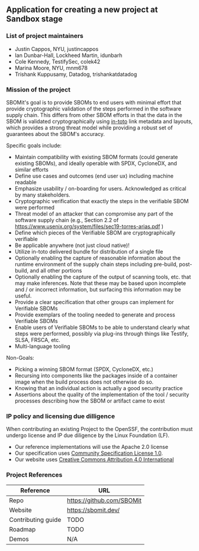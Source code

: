 ## Application for creating a new project at Sandbox stage

### List of project maintainers

  * Justin Cappos, NYU, justincappos
  * Ian Dunbar-Hall, Lockheed Martin, idunbarh
  * Cole Kennedy, TestifySec, colek42
  * Marina Moore, NYU, mnm678
  * Trishank Kuppusamy, Datadog, trishankatdatadog

### Mission of the project

SBOMit's goal is to provide SBOMs to end users with minimal effort that provide cryptographic validation of the steps performed in the software 
supply chain.  This differs from other SBOM efforts in that the data in the SBOM is validated cryptographically using [in-toto](in-toto.io) 
link metadata and layouts, which provides a strong threat model while providing a robust set of guarantees about the SBOM's accuracy.  

Specific goals include:

 * Maintain compatibility with existing SBOM formats (could generate existing SBOMs), and ideally operable with SPDX, CycloneDX, and similar efforts
 * Define use cases and outcomes (end user ux) including machine readable
 * Emphasize usability / on-boarding for users.  Acknowledged as critical by many stakeholders.
 * Cryptographic verification that exactly the steps in the verifiable SBOM were performed
 * Threat model of an attacker that can compromise any part of the software supply chain (e.g., Section 2.2 of https://www.usenix.org/system/files/sec19-torres-arias.pdf )
 * Define which pieces of the Verifiable SBOM are cryptographically verifiable
 * Be applicable anywhere (not just cloud native)!
 * Utilize in-toto delivered bundle for distribution of a single file
 * Optionally enabling the capture of reasonable information about the runtime environment of the supply chain steps including pre-build, post-build, and all other portions
 * Optionally enabling the capture of the output of scanning tools, etc. that may make inferences.  Note that these may be based upon incomplete and / or incorrect information, but surfacing this information may be useful.
 * Provide a clear specification that other groups can implement for Verifiable SBOMs
 * Provide exemplars of the tooling needed to generate and process Verifiable SBOMs
 * Enable users of Verifiable SBOMs to be able to understand clearly what steps were performed, possibly via plug-ins through things like Testify, SLSA, FRSCA, etc.
 * Multi-language tooling

Non-Goals:
 * Picking a winning SBOM format (SPDX, CycloneDX, etc.)
 * Recursing into components like the packages inside of a container image when the build process does not otherwise do so.
 * Knowing that an individual action is actually a good security practice  
 * Assertions about the quality of the implementation of the tool / security processes describing how the SBOM or artifact came to exist




### IP policy and licensing due dilligence

When contributing an existing Project to the OpenSSF, the contribution must undergo license and IP due diligence by the Linux Foundation (LF).

  * Our reference implementations will use the Apache 2.0 license
  * Our specification uses [Community Specification License 1.0](https://github.com/SBOMit/specification/blob/main/LICENSE.md).
  * Our website uses [Creative Commons Attribution 4.0 International](https://github.com/SBOMit/website/blob/main/LICENSE.md)
  
### Project References

| Reference          | URL  |
|--------------------|------|
| Repo               | https://github.com/SBOMit |
| Website            | https://sbomit.dev/       |
| Contributing guide | TODO |
| Roadmap            | TODO |
| Demos              | N/A  |
